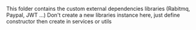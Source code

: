 This folder contains the custom external dependencies libraries (Rabitmq, Paypal, JWT ...)
Don't create a new libraries instance here, just define constructor then create in services or utils